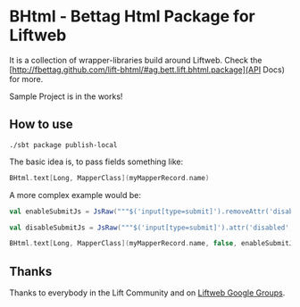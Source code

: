 BHtml - Bettag Html Package for Liftweb
==========

It is a collection of wrapper-libraries build around Liftweb. Check the [http://fbettag.github.com/lift-bhtml/#ag.bett.lift.bhtml.package](API Docs) for more.

Sample Project is in the works!


## How to use

```shell
./sbt package publish-local
```

The basic idea is, to pass fields something like:

```scala
BHtml.text[Long, MapperClass](myMapperRecord.name)
```

A more complex example would be:

```scala
val enableSubmitJs = JsRaw("""$('input[type=submit]').removeAttr('disabled')""")

val disableSubmitJs = JsRaw("""$('input[type=submit]').attr('disabled', 'disabled')""")

BHtml.text[Long, MapperClass](myMapperRecord.name, false, enableSubmitJs, disableSubmitJs)
```


## Thanks

Thanks to everybody in the Lift Community and on [Liftweb Google Groups](http://groups.google.com/group/liftweb).


